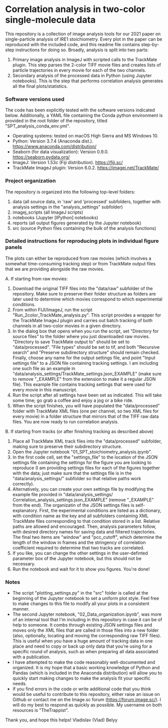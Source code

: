 # Correlation analysis in two-color single-molecule data

This repository is a collection of image analysis tools for our 2021 paper
on single-particle analysis of IRE1 stoichiometry. Every plot in the paper can
be reproduced with the included code, and this readme file contains step-by-step
instructions for doing so. Broadly, analysis is split into two parts:
1) Primary image analysis in ImageJ with scripted calls to the TrackMate plugin.
This step parses the 2-color TIFF movie files and creates lists of particle
trajectories in every movie for each of the two channels.
2) Secondary analysis of the processed data in Python (using Jupyter notebooks).
   This is the step that performs correlation analysis generates all the final
   plots/statistics.

### Software versions used
The code has been explicitly tested with the software versions indicated below.
Additionally, a YAML file containing the Conda python environment is provided
in the root folder of the repository, titled "SPT_analysis_conda_env.yml".

- Operating systems: tested on macOS High Sierra and MS Windows 10.
- Python: Version 3.7.4 (Anaconda dist.). https://www.anaconda.com/distribution/
- Seaborn (for data visualization): Version 0.9.0. https://seaborn.pydata.org/
- ImageJ: Version 1.53c (Fiji distribution). https://fiji.sc/
- TrackMate ImageJ plugin: Version 6.0.2. https://imagej.net/TrackMate/

### Project organization
The repository is organized into the following top-level folders:
1) data (all source data, in 'raw' and 'processed' subfolders, together with
  analysis settings in the "analysis_settings" subfolder)
2) imagej_scripts (all ImageJ scripts)
3) notebooks (Jupyter [IPython] notebooks)
4) reports (all output figures generated by the Jupyter notebook)
5) src (source Python files containing the bulk of the analysis functions)

### Detailed instructions for reproducing plots in individual figure panels
The plots can either be reproduced from raw movies (which involves a somewhat
time-consuming tracking step) or from TrackMate output files that we are
providing alongside the raw movies.

A. If starting from raw movies:
1) Download the original TIFF files into the "data/raw" subfolder of the
  repository. Make sure to preserve their folder structure as folders are later
  used to determine which movies correspond to which experimental conditions.
2) From within FIJI/ImageJ, run the script "Run_2color_TrackMate_analysis.py".
  This script provides a wrapper for the TrackMate ImageJ plugin and carries out
  batch tracking of both channels in all two-color movies in a given directory.
3) In the dialog box that opens when you run the script, set "Directory for
  source files" to the folder where you just downloaded raw movies. "Directory
  to save TrackMate output to" should be set to "data/processed". "File types"
  should be set to tif, and both "Recursive search" and "Preserve subdirectory
  structure" should remain checked. Finally, choose any name for the output
  settings file, and point "Input settings file" to a JSON file containing
  tracking settings. I am including one such file as an example in
  "data/analysis_settings/TrackMate_settings.json_EXAMPLE" (make sure to remove
  "_EXAMPLE" from the extension to make it a regular JSON file). This example
  file contains tracking settings that were used for every movie in this
  manuscript.
4) Run the script after all settings have been set as indicated. This will take
  some time; go grab a coffee and enjoy a jog or a bike ride.
5) When the script finishes, you will have populated the "data/processed" folder
  with TrackMate XML files (one per channel, so two XML files for every movie)
  in a folder structure that mirrors that of the TIFF raw data files. You are
  now ready to run correlation analysis.

B. If starting from tracks (or after finishing tracking as described above)
1) Place all TrackMate XML track files into the "data/processed" subfolder,
  making sure to preserve their subdirectory structure.
2) Open the Jupyter notebook "01_SPT_stoichiometry_analysis.ipynb".
3) In the first code cell, set the "settings_file" to the location of the JSON
  settings file containing the settings for the figure you are looking to
  reproduce (I am providing settings files for each of the figures together with
  the data; just make sure that the settings file is in the
  "data/analysis_settings/" subfolder so that relative paths work correctly).
4) Alternatively, you can create your own settings file by modifying the example
  file provided in "data/analysis_settings/
  Correlation_analysis_settings.json_EXAMPLE" (remove "_EXAMPLE" from the end).
  The organizatin of the JSON settings files is self-explanatory. First, the
  experimental conditions are listed as a dictionary, with condition name as the
  key and all subfolders containing XML TrackMate files corresponding to that
  condition stored in a list. Relative paths are allowed and encouraged. Then,
  analysis parameters follow, with desired directory names for saving data
  and filtered trajectories. The final two items are "window" and "pcc_cutoff",
  which determine the length of the window in frames and the stringency of
  correlation coefficient required to determine that two tracks are correlated.
5) If you like, you can change the other settings in the user-definted parameter
  box of the Jupyter notebook, but this should not be necessary.
6) Run the notebook and wait for it to show you figures. You're done!

### Notes
- The script "plotting_settings.py" in the "src" folder is called at the
beginning of the Jupyter notebook to set a uniform plot style. Feel free to make
changes to this file to modify all your plots in a consistent manner.
- The second Jupyter notebook, "02_Data_organization.ipynb", was more of an
internal tool that I'm including in this repository in case it can be of help to
someone. It combs through existing JSON settings files and moves only the XML
files that are called in those files into a new folder (also, optionally,
locating and moving the corresponding raw TIFF files). This is useful when you
have a huge amount of tracking data in one place and need to copy or back up
only data that you're using for a specific round of analysis, such as when
preparing all data associated with a publication.
- I have attempted to make the code reasonably well-documented and organized. It
is my hope that a basic working knowledge of Python and Pandas (which is
included in the Anaconda distribution) will allow you to quickly start making
changes to make the analysis fit your specific needs.
- If you find errors in the code or write additional code that you think would
be useful to contribute to this repository, either raise an issue on Github or
contact me on the Image.sc forum (https://forum.image.sc/). I will do my best to
respond as quickly as possible. My username on both resources is "TheTrappist".

Thank you, and hope this helps!
Vladislav (Vlad) Belyy
